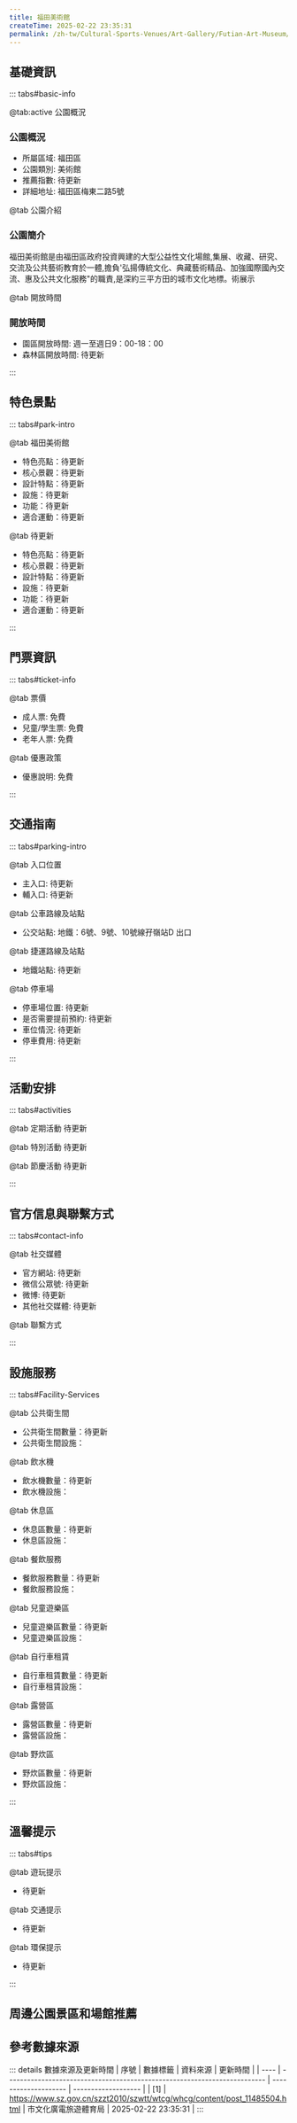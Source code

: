 ```yaml
---
title: 福田美術館
createTime: 2025-02-22 23:35:31
permalink: /zh-tw/Cultural-Sports-Venues/Art-Gallery/Futian-Art-Museum/
---
```



<script setup>
import ImageSwiper from '/.vuepress/theme/components/ImageSwiper.vue'
// 轮播图数据
const swiperItems = [
    {
                link: 'https://www.szartm.com/open/images/gkbg.png',
                title: '福田美術館',
                description: '福田美術館是由福田區政府投資興建的大型公益性文化場館,集展、收藏、研究、交流及公共藝術教育於一體,擔負"弘揚傳統文化、典藏藝術精品、加強國際國內交流、惠及公共文化服務"的職責,是深約三平方田的城市文化...',
                author: '市文化廣電旅遊體育局',
                date: '2025/02/23'
                },
  {
                link: 'https://www.szartm.com/open/images/gkbg.png',
                title: '福田美術館',
                description: '福田美術館是由福田區政府投資興建的大型公益性文化場館,集展、收藏、研究、交流及公共藝術教育於一體,擔負"弘揚傳統文化、典藏藝術精品、加強國際國內交流、惠及公共文化服務"的職責,是深約三平方田的城市文化...',
                author: '市文化廣電旅遊體育局',
                date: '2025/02/23'
                }
]
// 配置项
const swiperConfig = {
  height: 500,
  showInfo: true
}
</script>
<!-- 轮播图组件 -->
<ImageSwiper :items="swiperItems" :config="swiperConfig" />



## 基礎資訊

::: tabs#basic-info

@tab:active 公園概況
### 公園概況
- 所屬區域: 福田區
- 公園類別: 美術館
- 推薦指數: 待更新
- 詳細地址: 福田區梅東二路5號

@tab 公園介紹
### 公園簡介
福田美術館是由福田區政府投資興建的大型公益性文化場館,集展、收藏、研究、交流及公共藝術教育於一體,擔負'弘揚傳統文化、典藏藝術精品、加強國際國內交流、惠及公共文化服務"的職責,是深約三平方田的城市文化地標。術展示

@tab 開放時間
### 開放時間
- 園區開放時間: 週一至週日9：00-18：00
- 森林區開放時間: 待更新

:::

## 特色景點

::: tabs#park-intro

@tab 福田美術館
<ImageCard
image="https://www.szartm.com/open/images/gkbg.png"
    title="福田美術館"
    description="福田美術館是由福田區政府投資興建的大型公益性文化場館,集展、收藏、研究、交流及公共藝術教育於一體,擔負'弘揚傳統文化、典藏藝術精品、加強國際國內交流、惠及公共文化服務'的職責,是深約三平方田的城市文化地標。術展示"
    date=""
    author="市文化廣電旅遊體育局"
/>


- 特色亮點：待更新
- 核心景觀：待更新
- 設計特點：待更新
- 設施：待更新
- 功能：待更新
- 適合運動：待更新

@tab 待更新
<ImageCard
image="https://www.szartm.com/open/images/gkbg.png"
    title="福田美術館"
    description="福田美術館是由福田區政府投資興建的大型公益性文化場館,集展、收藏、研究、交流及公共藝術教育於一體,擔負'弘揚傳統文化、典藏藝術精品、加強國際國內交流、惠及公共文化服務'的職責,是深約三平方田的城市文化地標。術展示"
    date=""
    author="市文化廣電旅遊體育局"
/>


- 特色亮點：待更新
- 核心景觀：待更新
- 設計特點：待更新
- 設施：待更新
- 功能：待更新
- 適合運動：待更新

:::

## 門票資訊

::: tabs#ticket-info

@tab 票價
- 成人票: 免費
- 兒童/學生票: 免費
- 老年人票: 免費

@tab 優惠政策
- 優惠說明: 免費

:::

## 交通指南

::: tabs#parking-intro

@tab 入口位置
- 主入口: 待更新
- 輔入口: 待更新

@tab 公車路線及站點
- 公交站點: 地鐵：6號、9號、10號線孖嶺站D 出口

@tab 捷運路線及站點
- 地鐵站點: 待更新

@tab 停車場
- 停車場位置: 待更新
- 是否需要提前預約: 待更新
- 車位情況: 待更新
- 停車費用: 待更新

:::

## 活動安排

::: tabs#activities

@tab 定期活動
待更新

@tab 特別活動
待更新

@tab 節慶活動
待更新

:::

## 官方信息與聯繫方式

::: tabs#contact-info

@tab 社交媒體
- 官方網站: 待更新
- 微信公眾號: 待更新
- 微博: 待更新
- 其他社交媒體: 待更新

@tab 聯繫方式

:::

## 設施服務

::: tabs#Facility-Services

@tab 公共衛生間
- 公共衛生間數量：待更新
- 公共衛生間設施：

@tab 飲水機
- 飲水機數量：待更新
- 飲水機設施：

@tab 休息區
- 休息區數量：待更新
- 休息區設施：

@tab 餐飲服務
- 餐飲服務數量：待更新
- 餐飲服務設施：

@tab 兒童遊樂區
- 兒童遊樂區數量：待更新
- 兒童遊樂區設施：

@tab 自行車租賃
- 自行車租賃數量：待更新
- 自行車租賃設施：

@tab 露營區
- 露營區數量：待更新
- 露營區設施：

@tab 野炊區
- 野炊區數量：待更新
- 野炊區設施：

:::

## 溫馨提示

::: tabs#tips

@tab 遊玩提示
- 待更新

@tab 交通提示
- 待更新

@tab 環保提示
- 待更新

:::

## 周邊公園景區和場館推薦

<CardGrid>
  <ImageCard
        image="https://www.szartm.com/open/images/gkbg.png"
        title="觀瀾美術館"
        description="待更新"
        href="/zh-tw/Cultural-Sports-Venues/Art-Gallery/Jupiter-Art-Museum/"
        author="待更新"
        date="2025/01/02"
      />
      <ImageCard
        image="https://www.szartm.com/open/images/gkbg.png"
        title="觀瀾美術館"
        description="待更新"
        href="/zh-tw/Cultural-Sports-Venues/Art-Gallery/Jupiter-Art-Museum/"
        author="待更新"
        date="2025/01/02"
      />
    </CardGrid>


## 參考數據來源

::: details 數據來源及更新時間
| 序號 | 數據標籤                                                                  | 資料來源             | 更新時間            |
| ---- | ------------------------------------------------------------------------- | -------------------- | ------------------- |
| [1]  | https://www.sz.gov.cn/szzt2010/szwtt/wtcg/whcg/content/post_11485504.html | 市文化廣電旅遊體育局 | 2025-02-22 23:35:31 |
:::

